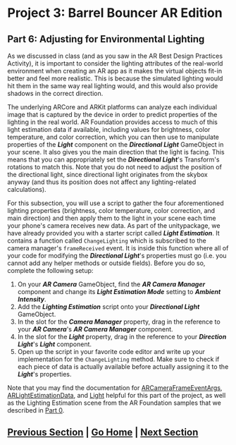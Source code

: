 # Project 3: Barrel Bouncer AR Edition

## Part 6: Adjusting for Environmental Lighting

As we discussed in class (and as you saw in the AR Best Design Practices Activity), it is important to consider the lighting attributes of the real-world environment when creating an AR app as it makes the virtual objects fit-in better and feel more realistic. This is because the simulated lighting would hit them in the same way real lighting would, and this would also provide shadows in the correct direction.

The underlying ARCore and ARKit platforms can analyze each individual image that is captured by the device in order to predict properties of the lighting in the real world. AR Foundation provides access to much of this light estimation data if available, including values for brightness, color temperature, and color correction, which you can then use to manipulate properties of the _**Light**_ component on the _**Directional Light**_ GameObject in your scene. It also gives you the main direction that the light is facing. This means that you can appropriately set the _**Directional Light**_'s Transform's rotations to match this. Note that you do not need to adjust the position of the directional light, since directional light originates from the skybox anyway (and thus its position does not affect any lighting-related calculations).

For this subsection, you will use a script to gather the four aforementioned lighting properties (brightness, color temperature, color correction, and main direction) and then apply them to the light in your scene each time your phone's camera receives new data. As part of the unitypackage, we have already provided you with a starter script called _**Light Estimation**_. It contains a function called `ChangeLighting` which is subscribed to the camera manager's `frameReceived` event. It is inside this function where all of your code for modifying the _**Directional Light**_'s properties must go (i.e. you cannot add any helper methods or outside fields). Before you do so, complete the following setup:

1. On your _**AR Camera**_ GameObject, find the _**AR Camera Manager**_ component and change its _**Light Estimation Mode**_ setting to _**Ambient Intensity**_.
2. Add the _**Lighting Estimation**_ script onto your _**Directional Light**_ GameObject.
3. In the slot for the _**Camera Manager**_ property, drag in the reference to your _**AR Camera**_'s _**AR Camera Manager**_ component.
4. In the slot for the _**Light**_ property, drag in the reference to your _**Direction Light**_'s _**Light**_ component.
5. Open up the script in your favorite code editor and write up your implementation for the `ChangeLighting` method. Make sure to check if each piece of data is actually available before actually assigning it to the _**Light**_'s properties.

Note that you may find the documentation for [ARCameraFrameEventArgs](https://docs.unity3d.com/Packages/com.unity.xr.arfoundation@4.0/api/UnityEngine.XR.ARFoundation.ARCameraFrameEventArgs.html), [ARLightEstimationData](https://docs.unity3d.com/Packages/com.unity.xr.arfoundation@4.0/api/UnityEngine.XR.ARFoundation.ARLightEstimationData.html), and [Light](https://docs.unity3d.com/ScriptReference/Light.html) helpful for this part of the project, as well as the Lighting Estimation scene from the AR Foundation samples that we described in [Part 0](../tools/#resources-and-examples).

## [Previous Section](../occlusion) | [Go Home](..) | [Next Section](../phone-uis)

